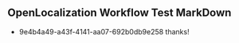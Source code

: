 ## OpenLocalization Workflow Test MarkDown
* 9e4b4a49-a43f-4141-aa07-692b0db9e258 thanks!

<!--HONumber=Jul16_HO5-->


